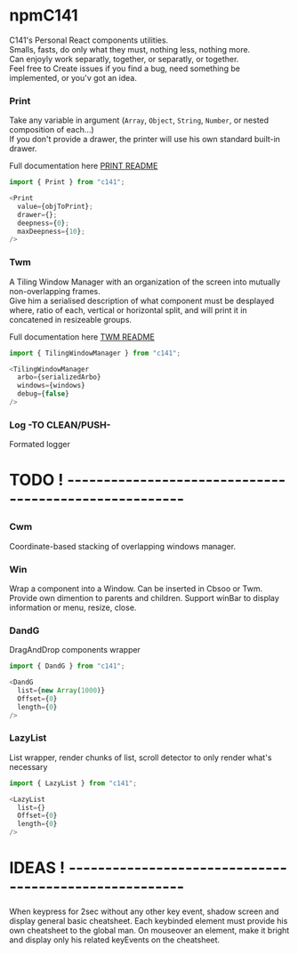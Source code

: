 # npmC141
C141's Personal React components utilities.  
Smalls, fasts, do only what they must, nothing less, nothing more.  
Can enjoyly work separatly, together, or separatly, or together.  
Feel free to Create issues if you find a bug, need something be implemented, or you'v got an idea.

### Print
Take any variable in argument (`Array`, `Object`, `String`, `Number`, or nested composition of each...)  
If you don't provide a drawer, the printer will use his own standard built-in drawer.  

Full documentation here [PRINT README](src/Printer/README.md)
```javascript
import { Print } from "c141";

<Print
  value={objToPrint};
  drawer={};
  deepness={0};
  maxDeepness={10};
/>
```


### Twm
A Tiling Window Manager with an organization of the screen into mutually non-overlapping frames.  
Give him a serialised description of what component must be desplayed where, ratio of each, vertical or horizontal split, and will print it in concatened in resizeable groups.

Full documentation here [TWM README](src/Twm/README.md)
```javascript
import { TilingWindowManager } from "c141";

<TilingWindowManager
  arbo={serializedArbo}
  windows={windows}
  debug={false}
/>
```

### Log -TO CLEAN/PUSH-
Formated logger  


# TODO ! ------------------------------------------------------

### Cwm
Coordinate-based stacking of overlapping windows manager.

### Win
Wrap a component into a Window. Can be inserted in Cbsoo or Twm.
Provide own dimention to parents and children. Support winBar to display information or menu, resize, close.  

### DandG
DragAndDrop components wrapper  
```javascript
import { DandG } from "c141";

<DandG
  list={new Array(1000)}
  Offset={0}
  length={0}
/>
```

### LazyList
List wrapper, render chunks of list, scroll detector to only render what's necessary

```javascript
import { LazyList } from "c141";

<LazyList
  list={}
  Offset={0}
  length={0}
/>

```
# IDEAS ! ------------------------------------------------------

When keypress <LEADER> for 2sec without any other key event, shadow screen and display general basic cheatsheet.
Each keybinded element must provide his own cheatsheet to the global man. On mouseover an element, make it bright and display only his related keyEvents on the cheatsheet.
